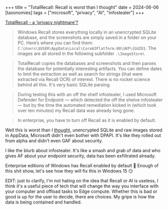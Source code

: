 +++
title = "TotalRecall: Recall is worst than I thought"
date = 2024-06-06
[taxonomies]
tags = ["microsoft", "privacy", "AI", "infostealer"]
+++

[TotalRecall - a 'privacy nightmare'?](https://github.com/xaitax/TotalRecall)

> Windows Recall stores everything locally in an unencrypted SQLite database, and the screenshots are simply saved in a folder on your PC. Here’s where you can find them: `C:\Users\$USER\AppData\Local\CoreAIPlatform.00\UKP\{GUID}`. The images are all stored in the following subfolder `.\ImageStore\`

> TotalRecall copies the databases and screenshots and then parses the database for potentially interesting artifacts. You can define dates to limit the extraction as well as search for strings (that were extracted via Recall OCR) of interest. There is no rocket science behind all this. It's very basic SQLite parsing.

> During testing this with an off the shelf infostealer, I used Microsoft Defender for Endpoint — which detected the off the shelve infostealer — but by the time the automated remediation kicked in (which took over ten minutes) my Recall data was already long gone.

> In enterprise, you have to turn off Recall as it is enabled by default.

Well this is worst than I [thought](https://johntuyen.com/wiretap/microsoft-recall/), unencrypted SQLite and raw images stored in AppData, Microsoft didn't even bother with DPAPI. It's like they rolled out from alpha and didn't even GAF about security.

I like the blurb about infostealer. It's like a smash and grab of data and who gives AF about your endpoint security, data has been exfiltrated already.

Enterprise editions of Windows has Recall enabled by default 🤦 Enough of this shit show, let's see how they will fix this in Windows 15 😏

EDIT: just to clarify, I'm not hating on the idea that Recall or AI is useless, I think it's a useful piece of tech that will change the way you interface with your computer and offload tasks to Edge compute. Whether this is bad or good is up for the user to decide, there are choices. My gripe is how the data is being contained and handled.